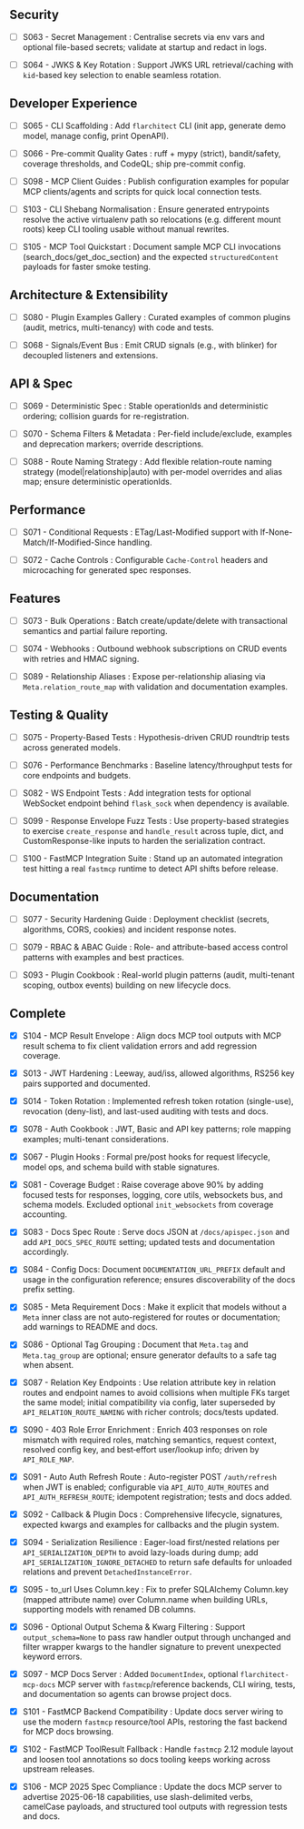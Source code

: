 ## Security

 - [ ] S063 - Secret Management : Centralise secrets via env vars and optional file-based secrets; validate at startup and redact in logs.

 - [ ] S064 - JWKS & Key Rotation : Support JWKS URL retrieval/caching with `kid`-based key selection to enable seamless rotation.

## Developer Experience

 - [ ] S065 - CLI Scaffolding : Add `flarchitect` CLI (init app, generate demo model, manage config, print OpenAPI).

 - [ ] S066 - Pre-commit Quality Gates : ruff + mypy (strict), bandit/safety, coverage thresholds, and CodeQL; ship pre-commit config.

 - [ ] S098 - MCP Client Guides : Publish configuration examples for popular MCP clients/agents and scripts for quick local connection tests.

 - [ ] S103 - CLI Shebang Normalisation : Ensure generated entrypoints resolve the active virtualenv path so relocations (e.g. different mount roots) keep CLI tooling usable without manual rewrites.

 - [ ] S105 - MCP Tool Quickstart : Document sample MCP CLI invocations (search_docs/get_doc_section) and the expected `structuredContent` payloads for faster smoke testing.

## Architecture & Extensibility

 - [ ] S080 - Plugin Examples Gallery : Curated examples of common plugins (audit, metrics, multi-tenancy) with code and tests.

 - [ ] S068 - Signals/Event Bus : Emit CRUD signals (e.g., with blinker) for decoupled listeners and extensions.

## API & Spec

 - [ ] S069 - Deterministic Spec : Stable operationIds and deterministic ordering; collision guards for re-registration.

 - [ ] S070 - Schema Filters & Metadata : Per-field include/exclude, examples and deprecation markers; override descriptions.

  - [ ] S088 - Route Naming Strategy : Add flexible relation-route naming strategy (model|relationship|auto) with per-model overrides and alias map; ensure deterministic operationIds.

## Performance

 - [ ] S071 - Conditional Requests : ETag/Last-Modified support with If-None-Match/If-Modified-Since handling.

 - [ ] S072 - Cache Controls : Configurable `Cache-Control` headers and microcaching for generated spec responses.

## Features

 - [ ] S073 - Bulk Operations : Batch create/update/delete with transactional semantics and partial failure reporting.

 - [ ] S074 - Webhooks : Outbound webhook subscriptions on CRUD events with retries and HMAC signing.

  - [ ] S089 - Relationship Aliases : Expose per-relationship aliasing via `Meta.relation_route_map` with validation and documentation examples.

## Testing & Quality

 - [ ] S075 - Property-Based Tests : Hypothesis-driven CRUD roundtrip tests across generated models.

 - [ ] S076 - Performance Benchmarks : Baseline latency/throughput tests for core endpoints and budgets.

 - [ ] S082 - WS Endpoint Tests : Add integration tests for optional WebSocket endpoint behind `flask_sock` when dependency is available.

 - [ ] S099 - Response Envelope Fuzz Tests : Use property-based strategies to exercise `create_response` and `handle_result` across tuple, dict, and CustomResponse-like inputs to harden the serialization contract.

 - [ ] S100 - FastMCP Integration Suite : Stand up an automated integration test hitting a real `fastmcp` runtime to detect API shifts before release.

## Documentation

 - [ ] S077 - Security Hardening Guide : Deployment checklist (secrets, algorithms, CORS, cookies) and incident response notes.

 - [ ] S079 - RBAC & ABAC Guide : Role- and attribute-based access control patterns with examples and best practices.

  - [ ] S093 - Plugin Cookbook : Real-world plugin patterns (audit, multi-tenant scoping, outbox events) building on new lifecycle docs.

## Complete

 - [x] S104 - MCP Result Envelope : Align docs MCP tool outputs with MCP result schema to fix client validation errors and add regression coverage.

 - [x] S013 - JWT Hardening : Leeway, aud/iss, allowed algorithms, RS256 key pairs supported and documented.

 - [x] S014 - Token Rotation : Implemented refresh token rotation (single-use), revocation (deny-list), and last-used auditing with tests and docs.

 - [x] S078 - Auth Cookbook : JWT, Basic and API key patterns; role mapping examples; multi-tenant considerations.

 - [x] S067 - Plugin Hooks : Formal pre/post hooks for request lifecycle, model ops, and schema build with stable signatures.

 - [x] S081 - Coverage Budget : Raise coverage above 90% by adding focused tests for responses, logging, core utils, websockets bus, and schema models. Excluded optional `init_websockets` from coverage accounting.

 - [x] S083 - Docs Spec Route : Serve docs JSON at `/docs/apispec.json` and add `API_DOCS_SPEC_ROUTE` setting; updated tests and documentation accordingly.

 - [x] S084 - Config Docs: Document `DOCUMENTATION_URL_PREFIX` default and usage in the configuration reference; ensures discoverability of the docs prefix setting.

 - [x] S085 - Meta Requirement Docs : Make it explicit that models without a `Meta` inner class are not auto-registered for routes or documentation; add warnings to README and docs.

 - [x] S086 - Optional Tag Grouping : Document that `Meta.tag` and `Meta.tag_group` are optional; ensure generator defaults to a safe tag when absent.

 - [x] S087 - Relation Key Endpoints : Use relation attribute key in relation routes and endpoint names to avoid collisions when multiple FKs target the same model; initial compatibility via config, later superseded by `API_RELATION_ROUTE_NAMING` with richer controls; docs/tests updated.

 - [x] S090 - 403 Role Error Enrichment : Enrich 403 responses on role mismatch with required roles, matching semantics, request context, resolved config key, and best‑effort user/lookup info; driven by `API_ROLE_MAP`.

  - [x] S091 - Auto Auth Refresh Route : Auto-register POST `/auth/refresh` when JWT is enabled; configurable via `API_AUTO_AUTH_ROUTES` and `API_AUTH_REFRESH_ROUTE`; idempotent registration; tests and docs added.

  - [x] S092 - Callback & Plugin Docs : Comprehensive lifecycle, signatures, expected kwargs and examples for callbacks and the plugin system.

  - [x] S094 - Serialization Resilience : Eager-load first/nested relations per `API_SERIALIZATION_DEPTH` to avoid lazy-loads during dump; add `API_SERIALIZATION_IGNORE_DETACHED` to return safe defaults for unloaded relations and prevent `DetachedInstanceError`.

 - [x] S095 - to_url Uses Column.key : Fix to prefer SQLAlchemy Column.key (mapped attribute name) over Column.name when building URLs, supporting models with renamed DB columns.

 - [x] S096 - Optional Output Schema & Kwarg Filtering : Support `output_schema=None` to pass raw handler output through unchanged and filter wrapper kwargs to the handler signature to prevent unexpected keyword errors.

 - [x] S097 - MCP Docs Server : Added `DocumentIndex`, optional `flarchitect-mcp-docs` MCP server with `fastmcp`/reference backends, CLI wiring, tests, and documentation so agents can browse project docs.

 - [x] S101 - FastMCP Backend Compatibility : Update docs server wiring to use the modern `fastmcp` resource/tool APIs, restoring the fast backend for MCP docs browsing.

 - [x] S102 - FastMCP ToolResult Fallback : Handle `fastmcp` 2.12 module layout and loosen tool annotations so docs tooling keeps working across upstream releases.

 - [x] S106 - MCP 2025 Spec Compliance : Update the docs MCP server to advertise 2025-06-18 capabilities, use slash-delimited verbs, camelCase payloads, and structured tool outputs with regression tests and docs.
